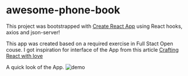 # awesome-phone-book
This project was bootstrapped with [Create React App](https://github.com/facebook/create-react-app) using React hooks, axios and json-server!  

This app was created based on a required exercise in Full Stact Open couse. I got inspiration for interface of the App from this article [Crafting React with love](https://dev.solita.fi/2016/07/20/crafting-react-with-love.html)

A quick look of the App.
![demo](https://i.ibb.co/FBC2vwT/phonebook.png)
